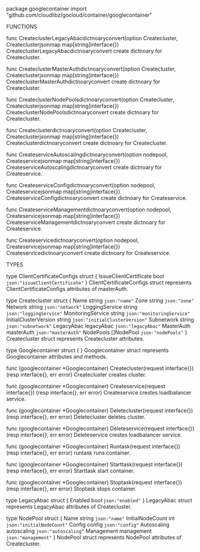 package googlecontainer
    import "github.com/cloudlibz/gocloud/container/googlecontainer"


FUNCTIONS

func CreateclusterLegacyAbacdictnoaryconvert(option Createcluster, Createclusterjsonmap map[string]interface{})
    CreateclusterLegacyAbacdictnoaryconvert create dictnoary for
    Createcluster.

func CreateclusterMasterAuthdictnoaryconvert(option Createcluster, Createclusterjsonmap map[string]interface{})
    CreateclusterMasterAuthdictnoaryconvert create dictnoary for
    Createcluster.

func CreateclusterNodePoolsdictnoaryconvert(option Createcluster, Createclusterjsonmap map[string]interface{})
    CreateclusterNodePoolsdictnoaryconvert create dictnoary for
    Createcluster.

func Createclusterdictnoaryconvert(option Createcluster, Createclusterjsonmap map[string]interface{})
    Createclusterdictnoaryconvert create dictnoary for Createcluster.

func CreateserviceAutoscalingdictnoaryconvert(option nodepool, Createservicejsonmap map[string]interface{})
    CreateserviceAutoscalingdictnoaryconvert create dictnoary for
    Createservice.

func CreateserviceConfigdictnoaryconvert(option nodepool, Createservicejsonmap map[string]interface{})
    CreateserviceConfigdictnoaryconvert create dictnoary for Createservice.

func CreateserviceManagementdictnoaryconvert(option nodepool, Createservicejsonmap map[string]interface{})
    CreateserviceManagementdictnoaryconvert create dictnoary for
    Createservice.

func Createservicedictnoaryconvert(option nodepool, Createservicejsonmap map[string]interface{})
    Createservicedictnoaryconvert create dictnoary for Createservice.

TYPES

type ClientCertificateConfigs struct {
    IssueClientCertificate bool `json:"issueClientCertificate"`
}
    ClientCertificateConfigs struct represents ClientCertificateConfigs
    attributes of masterAuth.

type Createcluster struct {
    Name                  string     `json:"name"`
    Zone                  string     `json:"zone"`
    Network               string     `json:"network"`
    LoggingService        string     `json:"loggingService"`
    MonitoringService     string     `json:"monitoringService"`
    InitialClusterVersion string     `json:"initialClusterVersion"`
    Subnetwork            string     `json:"subnetwork"`
    LegacyAbac            legacyAbac `json:"legacyAbac"`
    MasterAuth            masterAuth `json:"masterAuth"`
    NodePools             []NodePool `json:"nodePools"`
}
    Createcluster struct represents Createcluster attributes.

type Googlecontainer struct {
}
    Googlecontainer struct represents Googlecontainer attributes and
    methods.

func (googlecontainer *Googlecontainer) Createcluster(request interface{}) (resp interface{}, err error)
    Createcluster creates cluster.

func (googlecontainer *Googlecontainer) Createservice(request interface{}) (resp interface{}, err error)
    Createservice crestes loadbalancer service.

func (googlecontainer *Googlecontainer) Deletecluster(request interface{}) (resp interface{}, err error)
    Deletecluster deletes cluster.

func (googlecontainer *Googlecontainer) Deleteservice(request interface{}) (resp interface{}, err error)
    Deleteservice crestes loadbalancer service.

func (googlecontainer *Googlecontainer) Runtask(request interface{}) (resp interface{}, err error)
    runtask runs container.

func (googlecontainer *Googlecontainer) Starttask(request interface{}) (resp interface{}, err error)
    Starttask start container.

func (googlecontainer *Googlecontainer) Stoptask(request interface{}) (resp interface{}, err error)
    Stoptask stops container.

type LegacyAbac struct {
    Enabled bool `json:"enabled"`
}
    LegacyAbac struct represents LegacyAbac attributes of Createcluster.

type NodePool struct {
    Name             string      `json:"name"`
    InitialNodeCount int         `json:"initialNodeCount"`
    Config           config      `json:"config"`
    Autoscaling      autoscaling `json:"autoscaling"`
    Management       management  `json:"management"`
}
    NodePool struct represents NodePool attributes of Createcluster.


